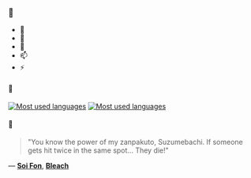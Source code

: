 ### 👋

- 🔭
- 🌱
- 💬
- 📫
- ⚡

#### 🧏

[![Most used languages](https://github-readme-stats-aynah.vercel.app/api/top-langs/?username=aynh&theme=solarized-dark&langs_count=6&layout=compact&hide_title=true)](https://github.com/anuraghazra/github-readme-stats#gh-dark-mode-only)
[![Most used languages](https://github-readme-stats-aynah.vercel.app/api/top-langs/?username=aynh&theme=solarized-light&langs_count=6&layout=compact&hide_title=true)](https://github.com/anuraghazra/github-readme-stats#gh-light-mode-only)

#### 💬

> "You know the power of my zanpakuto, Suzumebachi. If someone gets hit twice in the same spot... They die!"

&mdash; [**Soi Fon**](https://myanimelist.net/character.php?q=Soi%20Fon&cat=character), [**Bleach**](https://myanimelist.net/search/all?q=Bleach&cat=all)
